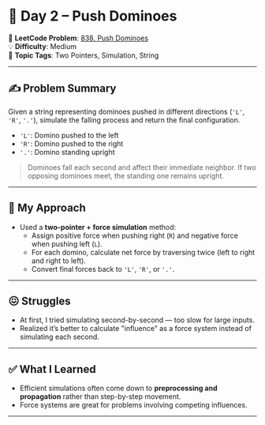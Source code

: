 # 📅 Day 2 – Push Dominoes

🔗 **LeetCode Problem**: [838. Push Dominoes](https://leetcode.com/problems/push-dominoes/)  
💡 **Difficulty**: Medium  
🧠 **Topic Tags**: Two Pointers, Simulation, String

---

## ✍️ Problem Summary

Given a string representing dominoes pushed in different directions (`'L'`, `'R'`, `'.'`), simulate the falling process and return the final configuration.

- `'L'`: Domino pushed to the left  
- `'R'`: Domino pushed to the right  
- `'.'`: Domino standing upright

> Dominoes fall each second and affect their immediate neighbor. If two opposing dominoes meet, the standing one remains upright.

---

## 🚧 My Approach

- Used a **two-pointer + force simulation** method:
  - Assign positive force when pushing right (`R`) and negative force when pushing left (`L`).
  - For each domino, calculate net force by traversing twice (left to right and right to left).
  - Convert final forces back to `'L'`, `'R'`, or `'.'`.

---

## 😖 Struggles

- At first, I tried simulating second-by-second — too slow for large inputs.
- Realized it’s better to calculate "influence" as a force system instead of simulating each second.

---

## ✅ What I Learned

- Efficient simulations often come down to **preprocessing and propagation** rather than step-by-step movement.
- Force systems are great for problems involving competing influences.

---
